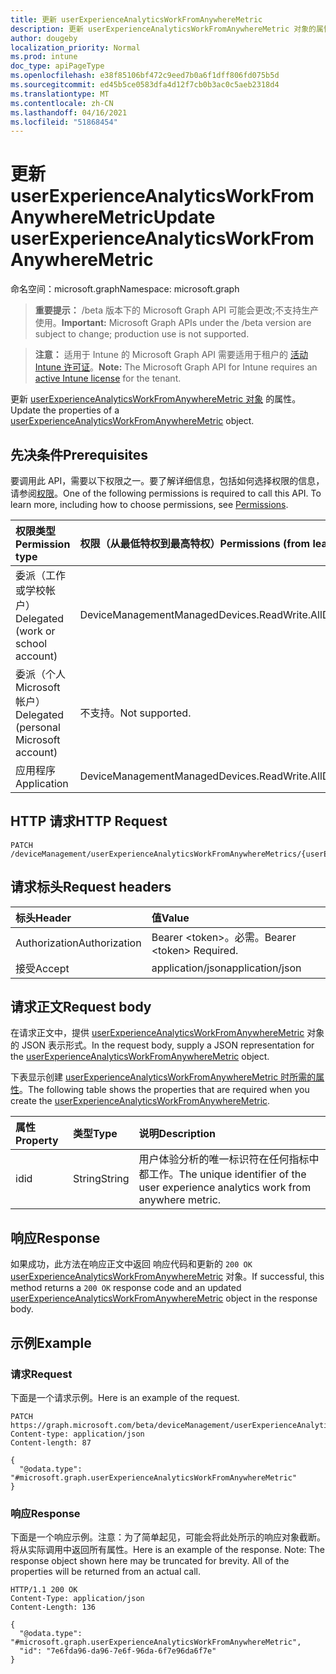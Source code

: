 ```yaml
---
title: 更新 userExperienceAnalyticsWorkFromAnywhereMetric
description: 更新 userExperienceAnalyticsWorkFromAnywhereMetric 对象的属性。
author: dougeby
localization_priority: Normal
ms.prod: intune
doc_type: apiPageType
ms.openlocfilehash: e38f85106bf472c9eed7b0a6f1dff806fd075b5d
ms.sourcegitcommit: ed45b5ce0583dfa4d12f7cb0b3ac0c5aeb2318d4
ms.translationtype: MT
ms.contentlocale: zh-CN
ms.lasthandoff: 04/16/2021
ms.locfileid: "51868454"
---
```

# <a name="update-userexperienceanalyticsworkfromanywheremetric"></a><span data-ttu-id="5983f-103">更新 userExperienceAnalyticsWorkFromAnywhereMetric</span><span class="sxs-lookup"><span data-stu-id="5983f-103">Update userExperienceAnalyticsWorkFromAnywhereMetric</span></span>

<span data-ttu-id="5983f-104">命名空间：microsoft.graph</span><span class="sxs-lookup"><span data-stu-id="5983f-104">Namespace: microsoft.graph</span></span>

> <span data-ttu-id="5983f-105">**重要提示：** /beta 版本下的 Microsoft Graph API 可能会更改;不支持生产使用。</span><span class="sxs-lookup"><span data-stu-id="5983f-105">**Important:** Microsoft Graph APIs under the /beta version are subject to change; production use is not supported.</span></span>

> <span data-ttu-id="5983f-106">**注意：** 适用于 Intune 的 Microsoft Graph API 需要适用于租户的 [活动 Intune 许可证](https://go.microsoft.com/fwlink/?linkid=839381)。</span><span class="sxs-lookup"><span data-stu-id="5983f-106">**Note:** The Microsoft Graph API for Intune requires an [active Intune license](https://go.microsoft.com/fwlink/?linkid=839381) for the tenant.</span></span>

<span data-ttu-id="5983f-107">更新 [userExperienceAnalyticsWorkFromAnywhereMetric 对象](../resources/intune-devices-userexperienceanalyticsworkfromanywheremetric.md) 的属性。</span><span class="sxs-lookup"><span data-stu-id="5983f-107">Update the properties of a [userExperienceAnalyticsWorkFromAnywhereMetric](../resources/intune-devices-userexperienceanalyticsworkfromanywheremetric.md) object.</span></span>

## <a name="prerequisites"></a><span data-ttu-id="5983f-108">先决条件</span><span class="sxs-lookup"><span data-stu-id="5983f-108">Prerequisites</span></span>
<span data-ttu-id="5983f-p101">要调用此 API，需要以下权限之一。要了解详细信息，包括如何选择权限的信息，请参阅[权限](/graph/permissions-reference)。</span><span class="sxs-lookup"><span data-stu-id="5983f-p101">One of the following permissions is required to call this API. To learn more, including how to choose permissions, see [Permissions](/graph/permissions-reference).</span></span>

|<span data-ttu-id="5983f-111">权限类型</span><span class="sxs-lookup"><span data-stu-id="5983f-111">Permission type</span></span>|<span data-ttu-id="5983f-112">权限（从最低特权到最高特权）</span><span class="sxs-lookup"><span data-stu-id="5983f-112">Permissions (from least to most privileged)</span></span>|
|:---|:---|
|<span data-ttu-id="5983f-113">委派（工作或学校帐户）</span><span class="sxs-lookup"><span data-stu-id="5983f-113">Delegated (work or school account)</span></span>|<span data-ttu-id="5983f-114">DeviceManagementManagedDevices.ReadWrite.All</span><span class="sxs-lookup"><span data-stu-id="5983f-114">DeviceManagementManagedDevices.ReadWrite.All</span></span>|
|<span data-ttu-id="5983f-115">委派（个人 Microsoft 帐户）</span><span class="sxs-lookup"><span data-stu-id="5983f-115">Delegated (personal Microsoft account)</span></span>|<span data-ttu-id="5983f-116">不支持。</span><span class="sxs-lookup"><span data-stu-id="5983f-116">Not supported.</span></span>|
|<span data-ttu-id="5983f-117">应用程序</span><span class="sxs-lookup"><span data-stu-id="5983f-117">Application</span></span>|<span data-ttu-id="5983f-118">DeviceManagementManagedDevices.ReadWrite.All</span><span class="sxs-lookup"><span data-stu-id="5983f-118">DeviceManagementManagedDevices.ReadWrite.All</span></span>|

## <a name="http-request"></a><span data-ttu-id="5983f-119">HTTP 请求</span><span class="sxs-lookup"><span data-stu-id="5983f-119">HTTP Request</span></span>
<!-- {
  "blockType": "ignored"
}
-->
``` http
PATCH /deviceManagement/userExperienceAnalyticsWorkFromAnywhereMetrics/{userExperienceAnalyticsWorkFromAnywhereMetricId}
```

## <a name="request-headers"></a><span data-ttu-id="5983f-120">请求标头</span><span class="sxs-lookup"><span data-stu-id="5983f-120">Request headers</span></span>
|<span data-ttu-id="5983f-121">标头</span><span class="sxs-lookup"><span data-stu-id="5983f-121">Header</span></span>|<span data-ttu-id="5983f-122">值</span><span class="sxs-lookup"><span data-stu-id="5983f-122">Value</span></span>|
|:---|:---|
|<span data-ttu-id="5983f-123">Authorization</span><span class="sxs-lookup"><span data-stu-id="5983f-123">Authorization</span></span>|<span data-ttu-id="5983f-124">Bearer &lt;token&gt;。必需。</span><span class="sxs-lookup"><span data-stu-id="5983f-124">Bearer &lt;token&gt; Required.</span></span>|
|<span data-ttu-id="5983f-125">接受</span><span class="sxs-lookup"><span data-stu-id="5983f-125">Accept</span></span>|<span data-ttu-id="5983f-126">application/json</span><span class="sxs-lookup"><span data-stu-id="5983f-126">application/json</span></span>|

## <a name="request-body"></a><span data-ttu-id="5983f-127">请求正文</span><span class="sxs-lookup"><span data-stu-id="5983f-127">Request body</span></span>
<span data-ttu-id="5983f-128">在请求正文中，提供 [userExperienceAnalyticsWorkFromAnywhereMetric](../resources/intune-devices-userexperienceanalyticsworkfromanywheremetric.md) 对象的 JSON 表示形式。</span><span class="sxs-lookup"><span data-stu-id="5983f-128">In the request body, supply a JSON representation for the [userExperienceAnalyticsWorkFromAnywhereMetric](../resources/intune-devices-userexperienceanalyticsworkfromanywheremetric.md) object.</span></span>

<span data-ttu-id="5983f-129">下表显示创建 [userExperienceAnalyticsWorkFromAnywhereMetric 时所需的属性](../resources/intune-devices-userexperienceanalyticsworkfromanywheremetric.md)。</span><span class="sxs-lookup"><span data-stu-id="5983f-129">The following table shows the properties that are required when you create the [userExperienceAnalyticsWorkFromAnywhereMetric](../resources/intune-devices-userexperienceanalyticsworkfromanywheremetric.md).</span></span>

|<span data-ttu-id="5983f-130">属性</span><span class="sxs-lookup"><span data-stu-id="5983f-130">Property</span></span>|<span data-ttu-id="5983f-131">类型</span><span class="sxs-lookup"><span data-stu-id="5983f-131">Type</span></span>|<span data-ttu-id="5983f-132">说明</span><span class="sxs-lookup"><span data-stu-id="5983f-132">Description</span></span>|
|:---|:---|:---|
|<span data-ttu-id="5983f-133">id</span><span class="sxs-lookup"><span data-stu-id="5983f-133">id</span></span>|<span data-ttu-id="5983f-134">String</span><span class="sxs-lookup"><span data-stu-id="5983f-134">String</span></span>|<span data-ttu-id="5983f-135">用户体验分析的唯一标识符在任何指标中都工作。</span><span class="sxs-lookup"><span data-stu-id="5983f-135">The unique identifier of the user experience analytics work from anywhere metric.</span></span>|



## <a name="response"></a><span data-ttu-id="5983f-136">响应</span><span class="sxs-lookup"><span data-stu-id="5983f-136">Response</span></span>
<span data-ttu-id="5983f-137">如果成功，此方法在响应正文中返回 响应代码和更新的 `200 OK` [userExperienceAnalyticsWorkFromAnywhereMetric](../resources/intune-devices-userexperienceanalyticsworkfromanywheremetric.md) 对象。</span><span class="sxs-lookup"><span data-stu-id="5983f-137">If successful, this method returns a `200 OK` response code and an updated [userExperienceAnalyticsWorkFromAnywhereMetric](../resources/intune-devices-userexperienceanalyticsworkfromanywheremetric.md) object in the response body.</span></span>

## <a name="example"></a><span data-ttu-id="5983f-138">示例</span><span class="sxs-lookup"><span data-stu-id="5983f-138">Example</span></span>

### <a name="request"></a><span data-ttu-id="5983f-139">请求</span><span class="sxs-lookup"><span data-stu-id="5983f-139">Request</span></span>
<span data-ttu-id="5983f-140">下面是一个请求示例。</span><span class="sxs-lookup"><span data-stu-id="5983f-140">Here is an example of the request.</span></span>
``` http
PATCH https://graph.microsoft.com/beta/deviceManagement/userExperienceAnalyticsWorkFromAnywhereMetrics/{userExperienceAnalyticsWorkFromAnywhereMetricId}
Content-type: application/json
Content-length: 87

{
  "@odata.type": "#microsoft.graph.userExperienceAnalyticsWorkFromAnywhereMetric"
}
```

### <a name="response"></a><span data-ttu-id="5983f-141">响应</span><span class="sxs-lookup"><span data-stu-id="5983f-141">Response</span></span>
<span data-ttu-id="5983f-p102">下面是一个响应示例。注意：为了简单起见，可能会将此处所示的响应对象截断。将从实际调用中返回所有属性。</span><span class="sxs-lookup"><span data-stu-id="5983f-p102">Here is an example of the response. Note: The response object shown here may be truncated for brevity. All of the properties will be returned from an actual call.</span></span>
``` http
HTTP/1.1 200 OK
Content-Type: application/json
Content-Length: 136

{
  "@odata.type": "#microsoft.graph.userExperienceAnalyticsWorkFromAnywhereMetric",
  "id": "7e6fda96-da96-7e6f-96da-6f7e96da6f7e"
}
```




